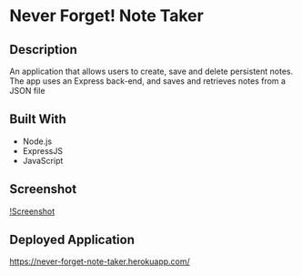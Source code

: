 # Never Forget! Note Taker

## Description
An application that allows users to create, save and delete persistent notes. The app uses an Express back-end, and saves and retrieves notes from a JSON file

## Built With
* Node.js
* ExpressJS
* JavaScript

## Screenshot

[!Screenshot](screenshot.png)

## Deployed Application

https://never-forget-note-taker.herokuapp.com/